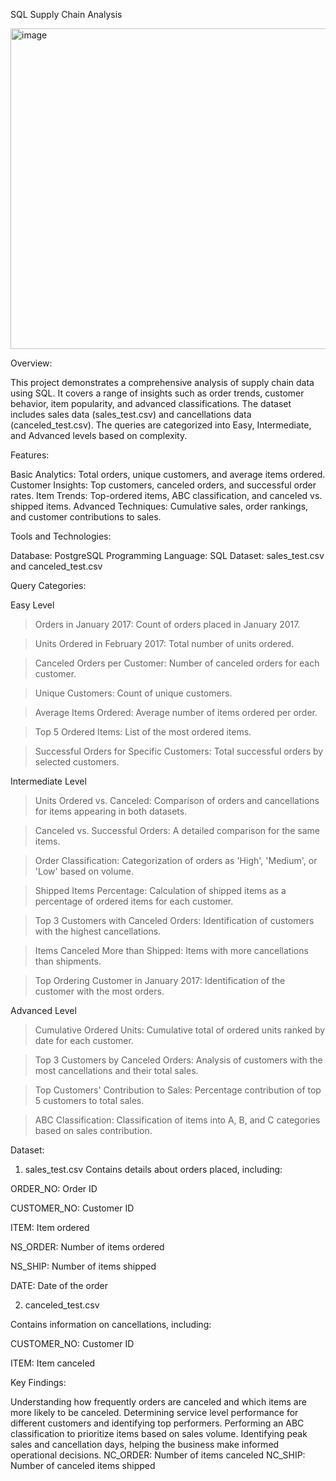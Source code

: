 SQL Supply Chain Analysis

<img width="2600" height="513" alt="image" src="https://github.com/user-attachments/assets/c6f6c0c9-570c-418c-8a3c-b7fa291d530c" />

Overview:

This project demonstrates a comprehensive analysis of supply chain data using SQL. It covers a range of insights such as order trends, customer behavior, item popularity, and advanced classifications. The dataset includes sales data (sales_test.csv) and cancellations data (canceled_test.csv). The queries are categorized into Easy, Intermediate, and Advanced levels based on complexity.


Features:

Basic Analytics: Total orders, unique customers, and average items ordered.
Customer Insights: Top customers, canceled orders, and successful order rates.
Item Trends: Top-ordered items, ABC classification, and canceled vs. shipped items.
Advanced Techniques: Cumulative sales, order rankings, and customer contributions to sales.


Tools and Technologies:

Database: PostgreSQL
Programming Language: SQL
Dataset: sales_test.csv and canceled_test.csv

Query Categories: 

Easy Level

> Orders in January 2017: Count of orders placed in January 2017.

> Units Ordered in February 2017: Total number of units ordered.

> Canceled Orders per Customer: Number of canceled orders for each customer.

> Unique Customers: Count of unique customers.

> Average Items Ordered: Average number of items ordered per order.

> Top 5 Ordered Items: List of the most ordered items.

> Successful Orders for Specific Customers: Total successful orders by selected customers.


Intermediate Level

> Units Ordered vs. Canceled: Comparison of orders and cancellations for items appearing in both datasets.

> Canceled vs. Successful Orders: A detailed comparison for the same items.

> Order Classification: Categorization of orders as 'High', 'Medium', or 'Low' based on volume.

> Shipped Items Percentage: Calculation of shipped items as a percentage of ordered items for each customer.

> Top 3 Customers with Canceled Orders: Identification of customers with the highest cancellations.

> Items Canceled More than Shipped: Items with more cancellations than shipments.

> Top Ordering Customer in January 2017: Identification of the customer with the most orders.


Advanced Level

> Cumulative Ordered Units: Cumulative total of ordered units ranked by date for each customer.

> Top 3 Customers by Canceled Orders: Analysis of customers with the most cancellations and their total sales.

> Top Customers' Contribution to Sales: Percentage contribution of top 5 customers to total sales.

> ABC Classification: Classification of items into A, B, and C categories based on sales contribution.


Dataset:

1. sales_test.csv
Contains details about orders placed, including:

ORDER_NO: Order ID

CUSTOMER_NO: Customer ID

ITEM: Item ordered

NS_ORDER: Number of items ordered

NS_SHIP: Number of items shipped

DATE: Date of the order

2. canceled_test.csv

Contains information on cancellations, including:

CUSTOMER_NO: Customer ID

ITEM: Item canceled




Key Findings:

Understanding how frequently orders are canceled and which items are more likely to be canceled.
Determining service level performance for different customers and identifying top performers.
Performing an ABC classification to prioritize items based on sales volume.
Identifying peak sales and cancellation days, helping the business make informed operational decisions.
NC_ORDER: Number of items canceled
NC_SHIP: Number of canceled items shipped
